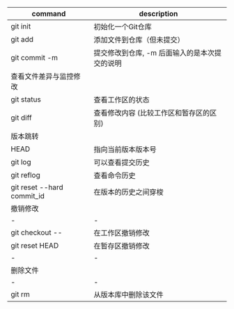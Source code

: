  command                   | description                                    
-|-
 git init                | 初始化一个Git仓库                               
 git add <file>          | 添加文件到仓库（但未提交）                      
 git commit -m <message> | 提交修改到仓库,  -m  后面输入的是本次提交的说明 
 查看文件差异与监控修改       |                                         
 git status                 | 查看工作区的状态                        
 git diff <file>            | 查看修改内容 (比较工作区和暂存区的区别) 
 版本跳转                     |                                         
  HEAD                        | 指向当前版本版本号                      
  git log                     | 可以查看提交历史                        
  git reflog                  | 查看命令历史                            
  git reset --hard commit_id  | 在版本的历史之间穿梭                    
 撤销修改                     |                                         
-|-
  git checkout -- <file>      | 在工作区撤销修改                        
  git reset HEAD <file>       | 在暂存区撤销修改                        
-|-
 删除文件                     |                                         
-|-
  git rm <file>               | 从版本库中删除该文件                    



